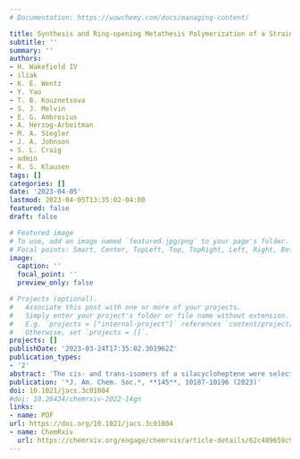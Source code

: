 ```yaml
---
# Documentation: https://wowchemy.com/docs/managing-content/

title: Synthesis and Ring-opening Metathesis Polymerization of a Strained trans-Silacycloheptene and Single Molecule Mechanics of its Polymer 
subtitle: ''
summary: ''
authors:
- H. Wakefield IV
- iliak
- K. E. Wentz
- Y. Yao 
- T. B. Kouznetsova
- S. J. Melvin
- E. G. Ambrosius
- A. Herzog-Arbeitman
- M. A. Siegler
- J. A. Johnson
- S. L. Craig
- admin
- R. S. Klausen
tags: []
categories: []
date: '2023-04-05'
lastmod: 2023-04-05T13:35:02-04:00
featured: false
draft: false

# Featured image
# To use, add an image named `featured.jpg/png` to your page's folder.
# Focal points: Smart, Center, TopLeft, Top, TopRight, Left, Right, BottomLeft, Bottom, BottomRight.
image:
  caption: ''
  focal_point: ''
  preview_only: false

# Projects (optional).
#   Associate this post with one or more of your projects.
#   Simply enter your project's folder or file name without extension.
#   E.g. `projects = ["internal-project"]` references `content/project/deep-learning/index.md`.
#   Otherwise, set `projects = []`.
projects: []
publishDate: '2023-03-24T17:35:02.301962Z'
publication_types:
- '2'
abstract: 'The cis- and trans-isomers of a silacycloheptene were selectively synthesized by the alkylation of a silyl dianion, a novel approach to strained cycloalkenes. The trans-silacycloheptene (trans-SiCH) was significantly more strained than the cis isomer, as predicted by quantum chemical calculations and confirmed by crystallographic signatures of a twisted alkene. Each isomer exhibited distinct reactivity toward ring-opening metathesis polymerization (ROMP), where only trans-SiCH afforded high-molar-mass polymer under enthalpy-driven ROMP. Hypothesizing that the introduction of silicon might result in increased molecular compliance at large extensions, we compared poly(trans-SiCH) to organic polymers by single-molecule force spectroscopy (SMFS). Force-extension curves from SMFS showed that poly(trans-SiCH) is more easily overstretched than two carbon-based analogues, polycyclooctene and polybutadiene, with stretching constants that agree well with the results of computational simulations.'
publication: '*J. Am. Chem. Soc.*, **145**, 10187-10196 (2023)'
doi: 10.1021/jacs.3c01004
#doi: 10.26434/chemrxiv-2022-14gn
links:
- name: PDF
url: https://doi.org/10.1021/jacs.3c01004
- name: ChemRxiv
  url: https://chemrxiv.org/engage/chemrxiv/article-details/62c489659c9c6b63162ce94d
---
```

